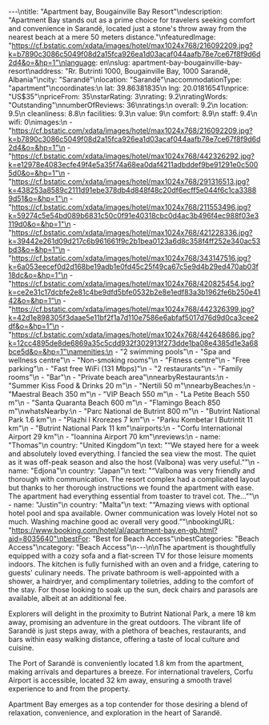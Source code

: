 ---\ntitle: "Apartment bay, Bougainville Bay Resort"\ndescription: "Apartment Bay stands out as a prime choice for travelers seeking comfort and convenience in Sarandë, located just a stone's throw away from the nearest beach at a mere 50 meters distance."\nfeaturedImage: "https://cf.bstatic.com/xdata/images/hotel/max1024x768/216092209.jpg?k=b7890c3086c5049f08d2a15fca926ea1d03acaf044aafb78e7ce67f8f9d6d2d4&o=&hp=1"\nlanguage: en\nslug: apartment-bay-bougainville-bay-resort\naddress: "Rr. Butrinti 1000, Bougainville Bay, 1000 Sarandë, Albania"\ncity: "Sarandë"\nlocation: "Sarandë"\naccommodationType: "apartment"\ncoordinates:\n  lat: 39.86381835\n  lng: 20.01816541\nprice: "US$35"\npriceFrom: 35\nstarRating: 3\nrating: 9.2\nratingWords: "Outstanding"\nnumberOfReviews: 36\nratings:\n  overall: 9.2\n  location: 9.5\n  cleanliness: 8.8\n  facilities: 9.3\n  value: 9\n  comfort: 8.9\n  staff: 9.4\n  wifi: 0\nimages:\n  - "https://cf.bstatic.com/xdata/images/hotel/max1024x768/216092209.jpg?k=b7890c3086c5049f08d2a15fca926ea1d03acaf044aafb78e7ce67f8f9d6d2d4&o=&hp=1"\n  - "https://cf.bstatic.com/xdata/images/hotel/max1024x768/442326292.jpg?k=e12978e4083ecfe49f4e5a35f74a68ea0daf4211adbddef9be91291e0c5005d0&o=&hp=1"\n  - "https://cf.bstatic.com/xdata/images/hotel/max1024x768/291316513.jpg?k=438253a8589c2111d91ebe378db4d848f48c20df6ecff5e044f6c1ca33889d51&o=&hp=1"\n  - "https://cf.bstatic.com/xdata/images/hotel/max1024x768/211553496.jpg?k=59274c5e54bd089b6831c50c0f91e40318cbc0d4ac3b496f4ec988f03e3119d0&o=&hp=1"\n  - "https://cf.bstatic.com/xdata/images/hotel/max1024x768/421228336.jpg?k=39442e261d09d217c6b961661f9c2b1bea0123a6d8c358f4ff252e340ac53bd3&o=&hp=1"\n  - "https://cf.bstatic.com/xdata/images/hotel/max1024x768/343147516.jpg?k=6a053eecef0d2d168be19adb1e0fd45c25f49ca67c5e9d4b29ed470ab03f18dc&o=&hp=1"\n  - "https://cf.bstatic.com/xdata/images/hotel/max1024x768/420825454.jpg?k=ce2e31c17dcbfe2e81c4be9dfd5bfe0532b2e8e1edf83a3b1962fe6b250e4142&o=&hp=1"\n  - "https://cf.bstatic.com/xdata/images/hotel/max1024x768/442326399.jpg?k=42d1e898305f3daae5e11bf2f1a7d110e7586e6abfaf5017d76d9d0ca3cee2df&o=&hp=1"\n  - "https://cf.bstatic.com/xdata/images/hotel/max1024x768/442648686.jpg?k=12cc4895de8de6869a35c5cdd932f302913f273dde1ba08e4385d1e3a68bce5d&o=&hp=1"\namenities:\n  - "2 swimming pools"\n  - "Spa and wellness centre"\n  - "Non-smoking rooms"\n  - "Fitness centre"\n  - "Free parking"\n  - "Fast free WiFi (131 Mbps)"\n  - "2 restaurants"\n  - "Family rooms"\n  - "Bar"\n  - "Private beach area"\nnearbyRestaurants:\n  - "Summer Kiss Food & Drinks 20 m"\n  - "Nertili 50 m"\nnearbyBeaches:\n  - "Maestral Beach 350 m"\n  - "VIP Beach 550 m"\n  - "La Petite Beach 550 m"\n  - "Santa Quaranta Beach 600 m"\n  - "Flamingo Beach 850 m"\nwhatsNearby:\n  - "Parc National de Butrint 800 m"\n  - "Butrint National Park 1.6 km"\n  - "Plazhi I Krorezes 7 km"\n  - "Parku Kombetar I Butrintit 11 km"\n  - "Butrint National Park 11 km"\nairports:\n  - "Corfu International Airport 29 km"\n  - "Ioannina Airport 70 km"\nreviews:\n  - name: "Thomas"\n    country: "United Kingdom"\n    text: "“We stayed here for a week and absolutely loved everything. I fancied the sea view the most. The quiet as it was off-peak season and also the host (Valbona) was very useful.”"\n  - name: "Edjona"\n    country: "Japan"\n    text: "“Valbona was very friendly and thorough with communication. The resort complex had a complicated layout but thanks to her thorough instructions we found the apartment with ease. The apartment had everything essential from toaster to travel cot.
The...”"\n  - name: "Justin"\n    country: "Malta"\n    text: "“Amazing views with optional hotel pool and spa available. Owner communication was lovely Hotel not so much. Washing machine good ac overall very good.”"\nbookingURL: "https://www.booking.com/hotel/al/apartment-bay.en-gb.html?aid=8035640"\nbestFor: "Best for Beach Access"\nbestCategories: "Beach Access"\ncategory: "Beach Access"\n---\n\nThe apartment is thoughtfully equipped with a cozy sofa and a flat-screen TV for those leisure moments indoors. The kitchen is fully furnished with an oven and a fridge, catering to guests' culinary needs. The private bathroom is well-appointed with a shower, a hairdryer, and complimentary toiletries, adding to the comfort of the stay. For those looking to soak up the sun, deck chairs and parasols are available, albeit at an additional fee.

Explorers will delight in the proximity to Butrint National Park, a mere 18 km away, promising an adventure in the great outdoors. The vibrant life of Sarandë is just steps away, with a plethora of beaches, restaurants, and bars within easy walking distance, offering a taste of local culture and cuisine.

The Port of Sarandë is conveniently located 1.8 km from the apartment, making arrivals and departures a breeze. For international travelers, Corfu Airport is accessible, located 32 km away, ensuring a smooth travel experience to and from the property.

Apartment Bay emerges as a top contender for those desiring a blend of relaxation, convenience, and exploration in the heart of Sarandë.
